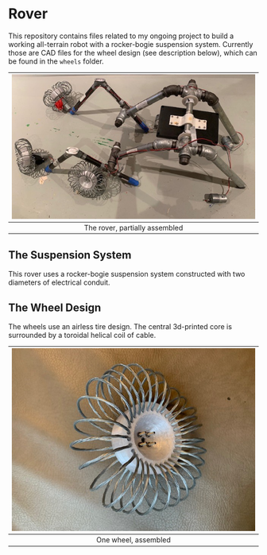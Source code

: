 # Rover

This repository contains files related to my ongoing project to build a working all-terrain robot with a rocker-bogie suspension system. Currently those are CAD files for the wheel design (see description below), which can be found in the `wheels` folder.


| <img src="imgs/partially_assembled.jpg" width="100%"/> |
| :----------------------------------------------------: |
|             The rover, partially assembled             |



## The Suspension System

This rover uses a rocker-bogie suspension system constructed with two diameters of electrical conduit.

## The Wheel Design

The wheels use an airless tire design. The central 3d-printed core is surrounded by a toroidal helical coil of cable.

| <img src="imgs/wheel.jpg" width="100%"/> |
| :--------------------------------------: |
|           One wheel, assembled           |
